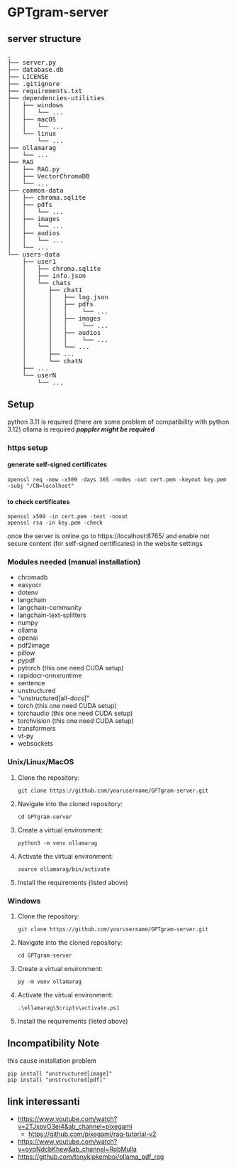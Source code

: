 # GPTgram-server
## server structure
<pre>
.  
├── server.py  
├── database.db  
├── LICENSE  
├── .gitignore  
├── requirements.txt  
├── dependencies-utilities  
│   ├── windows  
│   │   └── ...  
│   ├── macOS  
│   │   └── ...  
│   └── linux  
│       └── ...  
├── ollamarag  
│   └── ...  
├── RAG  
│   ├── RAG.py  
│   ├── VectorChromaDB  
│   └── ...  
├── common-data  
│   ├── chroma.sqlite  
│   ├── pdfs  
│   │   └── ...  
│   ├── images  
│   │   └── ...  
│   ├── audios  
│   │   └── ...  
│   └── ...  
└── users-data  
    ├── user1  
    │   ├── chroma.sqlite  
    │   ├── info.json  
    │   └── chats  
    │      ├── chat1
    │      │   ├── log.json
    │      │   ├── pdfs
    │      │   │    └── ...  
    │      │   ├── images
    │      │   │    └── ...  
    │      │   ├── audios
    │      │   │    └── ...  
    │      │   └── ...
    │      ├── ...  
    │      └── chatN  
    ├── ...  
    └── userN   
        └── ...  
</pre>

## Setup
python 3.11 is required (there are some problem of compatibility with python 3.12)
ollama is required
***poppler might be required***

### https setup
#### generate self-signed certificates
```
openssl req -new -x509 -days 365 -nodes -out cert.pem -keyout key.pem -subj "/CN=localhost"
```
#### to check certificates
```
openssl x509 -in cert.pem -text -noout
openssl rsa -in key.pem -check 
```
once the server is online go to https://localhost:8765/ and enable not secure content (for self-signed certificates) in the website settings

### Modules needed (manual installation)
- chromadb
- easyocr
- dotenv
- langchain
- langchain-community
- langchain-text-splitters
- numpy
- ollama
- openai
- pdf2image
- pillow
- pypdf
- pytorch (this one need CUDA setup)
- rapidocr-onnxruntime
- sentence
- unstructured
- "unstructured[all-docs]"
- torch (this one need CUDA setup)
- torchaudio (this one need CUDA setup)
- torchvision (this one need CUDA setup)
- transformers
- vt-py
- websockets
 
### Unix/Linux/MacOS

1. Clone the repository:
    ```
    git clone https://github.com/yourusername/GPTgram-server.git
    ```
2. Navigate into the cloned repository:
    ```
    cd GPTgram-server
    ```
3. Create a virtual environment:
    ```
    python3 -m venv ollamarag
    ```
4. Activate the virtual environment:
    ```
    source ollamarag/bin/activate
    ```
5. Install the requirements (listed above)

### Windows

1. Clone the repository:
    ```
    git clone https://github.com/yourusername/GPTgram-server.git
    ```
2. Navigate into the cloned repository:
    ```
    cd GPTgram-server
    ```
3. Create a virtual environment:
    ```
    py -m venv ollamarag
    ```
4. Activate the virtual environment:
    ```
    .\ollamarag\Scripts\activate.ps1
    ```
5. Install the requirements (listed above)

## Incompatibility Note
this cause installation problem
```console
pip install "unstructured[image]"
pip install "unstructured[pdf]"
```

## link interessanti
- https://www.youtube.com/watch?v=2TJxpyO3ei4&ab_channel=pixegami
  - https://github.com/pixegami/rag-tutorial-v2
- https://www.youtube.com/watch?v=oyqNdcbKhew&ab_channel=RobMulla
- https://github.com/tonykipkemboi/ollama_pdf_rag